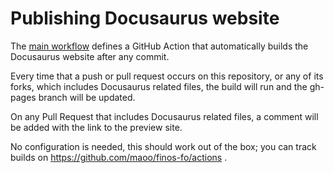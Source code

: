# Publishing Docusaurus website

The [main workflow](.github/workflows/main.yml) defines a GitHub Action that automatically builds the Docusaurus website after any commit.

Every time that a push or pull request occurs on this repository, or any of its forks, which includes Docusaurus related files, the build will run and the gh-pages branch will be updated.

On any Pull Request that includes Docusaurus related files, a comment will be added with the link to the preview site.

No configuration is needed, this should work out of the box; you can track builds on https://github.com/maoo/finos-fo/actions .